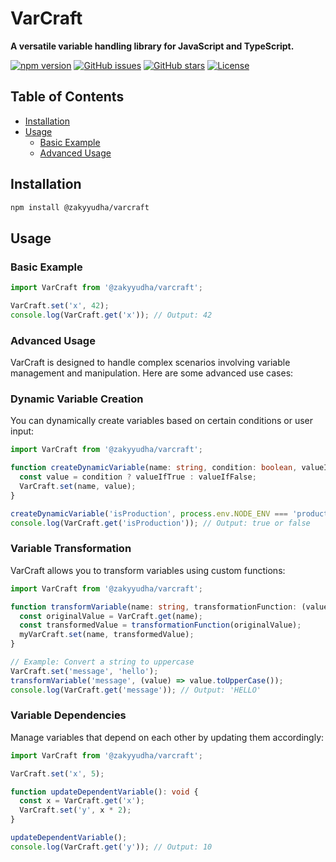 

# VarCraft

**A versatile variable handling library for JavaScript and TypeScript.**

[![npm version](https://badge.fury.io/js/varcraft.svg)](https://www.npmjs.com/package/@zakyyudha/varcraft)
[![GitHub issues](https://img.shields.io/github/issues/zakyyudha/varcraft)](https://github.com/zakyyudha/varcraft/issues)
[![GitHub stars](https://img.shields.io/github/stars/zakyyudha/varcraft)](https://github.com/zakyyudha/varcraft/stargazers)
[![License](https://img.shields.io/badge/license-MIT-blue.svg)](https://opensource.org/licenses/MIT)

## Table of Contents

- [Installation](#installation)
- [Usage](#usage)
    - [Basic Example](#basic-example)
    - [Advanced Usage](#advanced-usage)

## Installation

```bash
npm install @zakyyudha/varcraft
```

## Usage

### Basic Example

```javascript
import VarCraft from '@zakyyudha/varcraft';

VarCraft.set('x', 42);
console.log(VarCraft.get('x')); // Output: 42
```


### Advanced Usage

VarCraft is designed to handle complex scenarios involving variable management and manipulation. Here are some advanced use cases:

### Dynamic Variable Creation

You can dynamically create variables based on certain conditions or user input:

```typescript
import VarCraft from '@zakyyudha/varcraft';

function createDynamicVariable(name: string, condition: boolean, valueIfTrue: any, valueIfFalse: any): void {
  const value = condition ? valueIfTrue : valueIfFalse;
  VarCraft.set(name, value);
}

createDynamicVariable('isProduction', process.env.NODE_ENV === 'production', true, false);
console.log(VarCraft.get('isProduction')); // Output: true or false
```

### Variable Transformation

VarCraft allows you to transform variables using custom functions:

```typescript
import VarCraft from '@zakyyudha/varcraft';

function transformVariable(name: string, transformationFunction: (value: any) => any): void {
  const originalValue = VarCraft.get(name);
  const transformedValue = transformationFunction(originalValue);
  myVarCraft.set(name, transformedValue);
}

// Example: Convert a string to uppercase
VarCraft.set('message', 'hello');
transformVariable('message', (value) => value.toUpperCase());
console.log(VarCraft.get('message')); // Output: 'HELLO'
```

### Variable Dependencies

Manage variables that depend on each other by updating them accordingly:

```typescript
import VarCraft from '@zakyyudha/varcraft';

VarCraft.set('x', 5);

function updateDependentVariable(): void {
  const x = VarCraft.get('x');
  VarCraft.set('y', x * 2);
}

updateDependentVariable();
console.log(VarCraft.get('y')); // Output: 10
```
